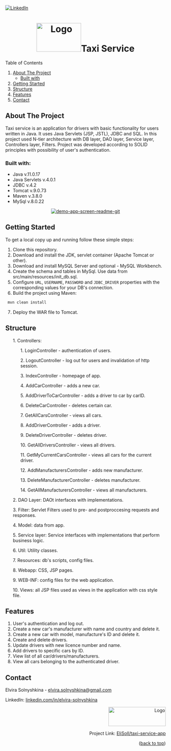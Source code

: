 
[![LinkedIn][linkedin-shield]][linkedin-url]

<div align="center"><h1><img src="https://cdn-icons-png.flaticon.com/512/1183/1183669.png" alt="Logo" width="140" height="90">Taxi Service</h1></div>
  <summary>Table of Contents</summary>
  <ol>
    <li>
      <a href="#about-the-project">About The Project</a>
      <ul>
        <li><a href="#built-with">Built with</a></li>
      </ul>
    </li>
    <li><a href="#getting-started">Getting Started</a></li>
    <li><a href="#structure">Structure</a></li>
    <li><a href="#features">Features</a></li>
    <li><a href="#contact">Contact</a></li>
  </ol>

## About The Project

Taxi service is an application for drivers with basic functionality for users written in Java. It uses Java Servlets (JSP, JSTL), JDBC and SQL. In this project used N-tier architecture with DB layer, DAO layer, Service layer, Controllers layer, Filters. Project was developed according to SOLID principles with possibility of user's authentication.

### Built with:

* Java v.11.0.17
* Java Servlets v.4.0.1
* JDBC v.4.2
* Tomcat v.9.0.73
* Maven v.3.8.0
* MySql v.8.0.22

<div align="center"><a href="https://ibb.co/nkKt6Gz"><img src="https://i.ibb.co/YjVwPCp/demo-app-screen-readme-git.jpg" alt="demo-app-screen-readme-git" border="0"></a></div>

## Getting Started

To get a local copy up and running follow these simple steps:
1. Clone this repository.
2. Download and install the JDK, servlet container (Apache Tomcat or other).
3. Download and install MySQL Server and optional - MySQL Workbench.
4. Create the schema and tables in MySql. Use data from src/main/resources/init_db.sql.
5. Configure ```URL```, ```USERNAME```, ```PASSWORD``` and ```JDBC_DRIVER``` properties with the corresponding values for your DB's connection.
6. Build the project using Maven: 
 ```sh
  mvn clean install
  ```
7. Deploy the WAR file to Tomcat. 

## Structure

 <ol>1. Controllers:
  <ul>1. LoginController - authentication of users.</ul>
  <ul>2. LogoutController - log out for users and invalidation of http session.</ul>
  <ul>3. IndexController - homepage of app.</ul>
  <ul>4. AddCarController - adds a new car.</ul>
<ul>5. AddDriverToCarController - adds a driver to car by carID.</ul>
<ul>6. DeleteCarController - deletes certain car.</ul>
<ul>7. GetAllCarsController - views all cars.</ul>
<ul>8. AddDriverController - adds a driver.</ul>
<ul>9. DeleteDriverController - deletes driver.</ul>
<ul>10. GetAllDriversController - views all drivers.</ul>
<ul>11. GetMyCurrentCarsController - views all cars for the current driver.</ul>
<ul>12. AddManufacturersController - adds new manufacturer.</ul>
<ul>13. DeleteManufacturerController - deletes manufacturer.</ul>
<ul>14. GetAllManufacturersController - views all manufacturers.</ul></ol>
 <ol>2. DAO Layer: DAOt interfaces with implementations.</ol>

 <ol>3. Filter: Servlet Filters used to pre- and postproccesing requests and responses.</ol>

 <ol>4. Model: data from app.</ol>

 <ol>5. Service layer: Service interfaces with implementations that perform business logic.</ol>

 <ol>6. Util: Utility classes. </ol>

 <ol>7. Resources: db's scripts, config files.</ol>

 <ol>8. Webapp: CSS, JSP pages.</ol>

 <ol>9. WEB-INF: config files for the web application.</ol>

 <ol>10. Views: all JSP files used as views in the application with css style file.</ol>

## Features
1. User's authentication and log out.
2. Create a new car's manufacturer with name and country and delete it.
3. Create a new car with model, manufacture's ID and delete it.
4. Create and delete drivers. 
5. Update drivers with new licence number and name.
6. Add drivers to specific cars by ID.
7. View list of all car/drivers/manufacturers.
8. View all cars belonging to the authenticated driver.

## Contact

Elvira Solnyshkina - elvira.solnyshkina@gmail.com

LinkedIn: [linkedin.com/in/elvira-solnyshkina](https://www.linkedin.com/in/elvira-solnyshkina-232958117/)
<div align="right"><img src="https://i.ibb.co/cJyzyTZ/629b7b077c5cd817694c3233.png" alt="Logo" width="180" height="60">

Project Link: [EliSoll/taxi-service-app](https://github.com/EliSoll/taxi-service-app)</div>
<p align="right">(<a href="#readme-top">back to top</a>)</p></div>

[linkedin-shield]: https://img.shields.io/badge/-LinkedIn-black.svg?style=for-the-badge&logo=linkedin&colorB=555
[linkedin-url]: https://www.linkedin.com/in/elvira-solnyshkina-232958117/
